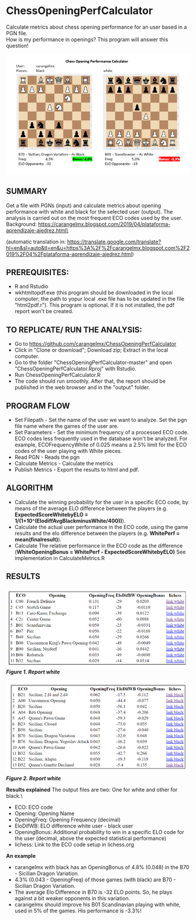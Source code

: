 # ChessOpeningPerfCalculator
Calculate metrics about chess opening performance for an user based in a PGN file.\
How is my performance in openings? This program will answer this question!

![alt text](https://github.com/carangelmx/ChessOpeningPerfCalculator/blob/master/img/ChessOpeningPerfCalculator.PNG)

## SUMMARY

Get a file with PGNs (input) and calculate metrics about opening performance with white and black for the selected user (output). The analysis is carried out on the most frequent ECO codes used by the user.\
Background: https://carangelmx.blogspot.com/2019/04/plataforma-aprendizaje-ajedrez.html\

(automatic translation in: https://translate.google.com/translate?hl=en&sl=auto&tl=en&u=https%3A%2F%2Fcarangelmx.blogspot.com%2F2019%2F04%2Fplataforma-aprendizaje-ajedrez.html)

## PREREQUISITES:
- R and Rstudio
- wkhtmltopdf.exe (this program should be downloaded in the local computer; the path to yopur local .exe file has to be updated in the file "html2pdf.r"). This program is optional. If it is not installed, the pdf report won't be created.

## TO REPLICATE/ RUN THE ANALYSIS:
- Go to https://github.com/carangelmx/ChessOpeningPerfCalculator
- Click in "Clone or download"; Download zip; Extract in the local computer.
- Go to the folder "ChessOpeningPerfCalculator-master" and open "ChessOpeningPerfCalculator.Rproj" with Rstudio.
- Run ChessOpeningPerfCalculator.R
- The code should run smoothly. After that, the report should be published in the web browser and in the "output" folder.

## PROGRAM FLOW
- Set Filepath - Set the name of the user we want to analyze. Set the pgn file name where the games of the user are.
- Set Parameters - Set the minimum frequency of a processed ECO code. ECO codes less frequently used in the database won't be analyzed. For example, ECOFrequencyWhite of 0.025 means a 2.5% limit for the ECO codes of the user playing with White pieces.
- Read PGN - Reads the pgn
- Calculate Metrics - Calculate the metrics
- Publish Metrics - Export the results to html and pdf.

## ALGORITHM
- Calculate the winning probability for the user in a specific ECO code, by means of the average ELO difference between the players (e.g. **ExpectedScoreWhitebyELO = 1/(1+10^(ElodiffAvgBlackminusWhite/400))**).
- Calculate the actual user performance in the ECO code, using the game results and the elo difference between the players (e.g. **WhitePerf = mean(finalresult)**).
- Calculate The relative performance in the ECO code as the difference (**WhiteOpeningBonus = WhitePerf - ExpectedScoreWhitebyELO)**
See implementation in CalculateMetrics.R
  
## RESULTS 
![alt text](https://github.com/carangelmx/ChessOpeningPerfCalculator/blob/master/img/ReportWhite.PNG)
***Figure 1. Report white***

![alt text](https://github.com/carangelmx/ChessOpeningPerfCalculator/blob/master/img/ReportBlack.PNG)
***Figure 2. Report white***

**Results explained**
  The output files are two: One for white and other for black.\
  - ECO: ECO code
  - Opening: Opening Name
  - OpeningFreq: Opening Frequency (decimal)
  - EloDifWB: ELO difference white user - black user
  - OpeningBonus: Additional probability to win in a specific ELO code for the user (decimal, above the expected statistical performance)
  - lichess: Link to the ECO code setup in lichess.org
 
**An example**
  - carangelmx with black has an OpeningBonus of 4.8% (0.048) in the B70 - Sicilian Dragon Variation. 
  - 4.3% (0.043 - OpeningFreq) of those games (with black) are B70 - Sicilian Dragon Variation.
  - The average Elo Difference in B70 is -32 ELO points. So, he plays against a bit weaker opponents in this variation.
  - carangelmx should improve his B01 Scandinavian playing with white, used in 5% of the games. His performance is -3.3%!
